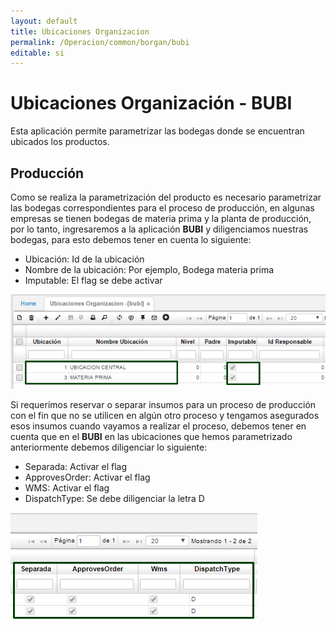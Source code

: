 ```yaml
---
layout: default
title: Ubicaciones Organizacion
permalink: /Operacion/common/borgan/bubi
editable: si
---
```


# Ubicaciones Organización - BUBI


Esta aplicación permite parametrizar las bodegas donde se encuentran ubicados los productos.  

## Producción

Como se realiza la parametrización del producto es necesario parametrizar las bodegas correspondientes para el proceso de producción, en algunas empresas se tienen bodegas de materia prima y la planta de producción, por lo tanto, ingresaremos a la aplicación **BUBI** y diligenciamos nuestras bodegas, para esto debemos tener en cuenta lo siguiente:  

-	Ubicación: Id de la ubicación
-	Nombre de la ubicación: Por ejemplo, Bodega materia prima
-	Imputable: El flag se debe activar  


![](bubi1.png)


Si requerimos reservar o separar insumos para un proceso de producción con el fin que no se utilicen en algún otro proceso y tengamos asegurados esos insumos cuando vayamos a realizar el proceso, debemos tener en cuenta que en el **BUBI** en las ubicaciones que hemos parametrizado anteriormente debemos diligenciar lo siguiente:

-	Separada: Activar el flag
-	ApprovesOrder: Activar el flag
-	WMS: Activar el flag
-	DispatchType: Se debe diligenciar la letra D  


![](bubi2.png)








